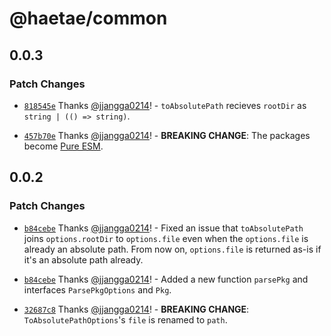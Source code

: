 # @haetae/common

## 0.0.3

### Patch Changes

- [`818545e`](https://github.com/jjangga0214/haetae/commit/818545e80e2c4ad8077451c93898e70227136879) Thanks [@jjangga0214](https://github.com/jjangga0214)! - `toAbsolutePath` recieves `rootDir` as `string | (() => string)`.

- [`457b70e`](https://github.com/jjangga0214/haetae/commit/457b70ef86803bca55e357f922a3f287cc23aa9a) Thanks [@jjangga0214](https://github.com/jjangga0214)! - **BREAKING CHANGE**: The packages become [Pure ESM](https://gist.github.com/sindresorhus/a39789f98801d908bbc7ff3ecc99d99c).

## 0.0.2

### Patch Changes

- [`b84cebe`](https://github.com/jjangga0214/haetae/commit/b84cebe811e93bdc7c8f626f3f54168dd402cbf7) Thanks [@jjangga0214](https://github.com/jjangga0214)! - Fixed an issue that `toAbsolutePath` joins `options.rootDir` to `options.file` even when the `options.file` is already an absolute path. From now on, `options.file` is returned as-is if it's an absolute path already.

* [`b84cebe`](https://github.com/jjangga0214/haetae/commit/b84cebe811e93bdc7c8f626f3f54168dd402cbf7) Thanks [@jjangga0214](https://github.com/jjangga0214)! - Added a new function `parsePkg` and interfaces `ParsePkgOptions` and `Pkg`.

- [`32687c8`](https://github.com/jjangga0214/haetae/commit/32687c8712554934846422f6422b7409670e024c) Thanks [@jjangga0214](https://github.com/jjangga0214)! - **BREAKING CHANGE**: `ToAbsolutePathOptions`'s `file` is renamed to `path`.
